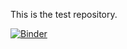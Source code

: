 This is the test repository.

[![Binder](https://mybinder.org/badge_logo.svg)](https://mybinder.org/v2/gh/hiro-dotdata/test/master)
